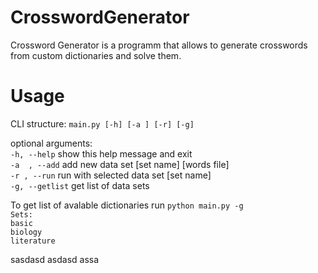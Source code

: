 # CrosswordGenerator
Crossword Generator is a programm that allows to generate crosswords from custom dictionaries and solve them.
# Usage
CLI structure: `main.py [-h] [-a ] [-r] [-g]`

optional arguments:<br/>
  `-h, --help`     show this help message and exit<br/>
  `-a  , --add`    add new data set [set name] [words file]<br/>
  `-r , --run`     run with selected data set [set name]<br/>
  `-g, --getlist`  get list of data sets<br/>
  
To get list of avalable dictionaries run `python main.py -g`<br/>
`Sets:`<br/>
`basic`<br/>
`biology`<br/>
`literature`

sasdasd
asdasd
assa
